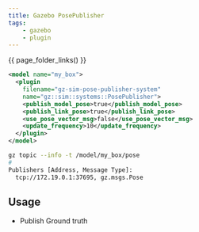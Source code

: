 ```yaml
---
title: Gazebo PosePublisher
tags:
    - gazebo
    - plugin
---
```



{{ page_folder_links() }}


```xml
<model name="my_box">
  <plugin
    filename="gz-sim-pose-publisher-system"
    name="gz::sim::systems::PosePublisher">
    <publish_model_pose>true</publish_model_pose>
    <publish_link_pose>true</publish_link_pose>
    <use_pose_vector_msg>false</use_pose_vector_msg>
    <update_frequency>10</update_frequency>
  </plugin>
</model>
```

```bash
gz topic --info -t /model/my_box/pose
#
Publishers [Address, Message Type]:
  tcp://172.19.0.1:37695, gz.msgs.Pose
```

## Usage
- Publish Ground truth
